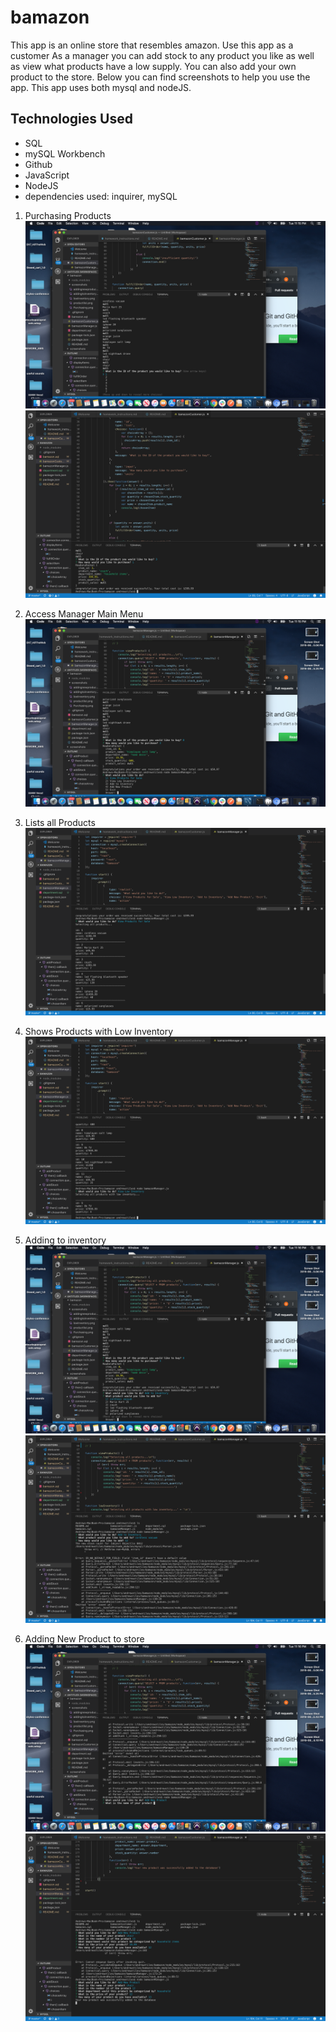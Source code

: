 # bamazon

This app is an online store that resembles amazon.  Use this app as a customer As a manager you can add stock to any product you like as well as view what products have a low supply.  You can also add your own product to the store.  Below you can find screenshots to help you use the app.  This app uses both mysql and nodeJS.

## Technologies Used

- SQL
- mySQL Workbench
- Github
- JavaScript
- NodeJS
- dependencies used: inquirer, mySQL

1. Purchasing Products
![purchase products](/screenshots/purchasing1.png)
![purchase products](/screenshots/purchasing.png)

2. Access Manager Main Menu
![Manager Main Menu](/screenshots/managermain.png)

3. Lists all Products
![product list](/screenshots/productlist.png)

4. Shows Products with Low Inventory
![low inventory](/screenshots/lowinventory.png)

5. Adding to inventory
![add to inventory](/screenshots/addtoinventory1.png)
![add to inventory](/screenshots/addingtoinventory.png)

6. Adding New Product to store
![add new product](/screenshots/addnewproduct1.png)
![add new product](/screenshots/addingnewproduct.png)